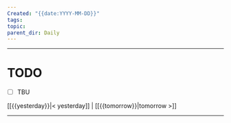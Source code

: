 ```yaml
---
Created: "{{date:YYYY-MM-DD}}"
tags: 
topic: 
parent_dir: Daily
---
```



----
# TODO
- [ ] TBU 
  
[[{{yesterday}}|< yesterday]] | [[{{tomorrow}}|tomorrow >]]  
  
---  
